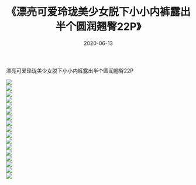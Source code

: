 ﻿---
layout: post
title:  《漂亮可爱玲珑美少女脱下小小内裤露出半个圆润翘臀22P》
date:   2020-06-13
img: http://img.660000.xyz/Sharelink/性感/2020/漂亮可爱玲珑美少女脱下小小内裤露出半个圆润翘臀22P/000.jpg
categories: [美女, 清纯, 唯美]
---

漂亮可爱玲珑美少女脱下小小内裤露出半个圆润翘臀22P

  ![](http://img.660000.xyz/Sharelink/性感/2020/漂亮可爱玲珑美少女脱下小小内裤露出半个圆润翘臀22P/001.jpg) <br> ![](http://img.660000.xyz/Sharelink/性感/2020/漂亮可爱玲珑美少女脱下小小内裤露出半个圆润翘臀22P/002.jpg) <br> ![](http://img.660000.xyz/Sharelink/性感/2020/漂亮可爱玲珑美少女脱下小小内裤露出半个圆润翘臀22P/003.jpg) <br> ![](http://img.660000.xyz/Sharelink/性感/2020/漂亮可爱玲珑美少女脱下小小内裤露出半个圆润翘臀22P/004.jpg) <br> ![](http://img.660000.xyz/Sharelink/性感/2020/漂亮可爱玲珑美少女脱下小小内裤露出半个圆润翘臀22P/005.jpg) <br> ![](http://img.660000.xyz/Sharelink/性感/2020/漂亮可爱玲珑美少女脱下小小内裤露出半个圆润翘臀22P/006.jpg) <br> ![](http://img.660000.xyz/Sharelink/性感/2020/漂亮可爱玲珑美少女脱下小小内裤露出半个圆润翘臀22P/007.jpg) <br> ![](http://img.660000.xyz/Sharelink/性感/2020/漂亮可爱玲珑美少女脱下小小内裤露出半个圆润翘臀22P/008.jpg) <br> ![](http://img.660000.xyz/Sharelink/性感/2020/漂亮可爱玲珑美少女脱下小小内裤露出半个圆润翘臀22P/009.jpg) <br> ![](http://img.660000.xyz/Sharelink/性感/2020/漂亮可爱玲珑美少女脱下小小内裤露出半个圆润翘臀22P/010.jpg) <br> ![](http://img.660000.xyz/Sharelink/性感/2020/漂亮可爱玲珑美少女脱下小小内裤露出半个圆润翘臀22P/011.jpg) <br> ![](http://img.660000.xyz/Sharelink/性感/2020/漂亮可爱玲珑美少女脱下小小内裤露出半个圆润翘臀22P/012.jpg) <br> ![](http://img.660000.xyz/Sharelink/性感/2020/漂亮可爱玲珑美少女脱下小小内裤露出半个圆润翘臀22P/013.jpg) <br> ![](http://img.660000.xyz/Sharelink/性感/2020/漂亮可爱玲珑美少女脱下小小内裤露出半个圆润翘臀22P/014.jpg) <br> ![](http://img.660000.xyz/Sharelink/性感/2020/漂亮可爱玲珑美少女脱下小小内裤露出半个圆润翘臀22P/015.jpg) <br> ![](http://img.660000.xyz/Sharelink/性感/2020/漂亮可爱玲珑美少女脱下小小内裤露出半个圆润翘臀22P/016.jpg) <br> ![](http://img.660000.xyz/Sharelink/性感/2020/漂亮可爱玲珑美少女脱下小小内裤露出半个圆润翘臀22P/017.jpg) <br>